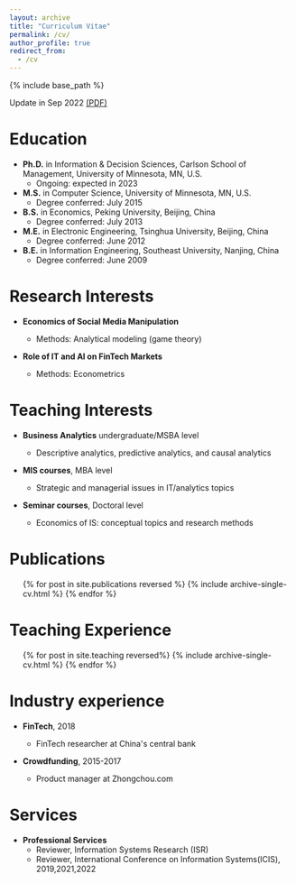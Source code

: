 ```yaml
---
layout: archive
title: "Curriculum Vitae"
permalink: /cv/
author_profile: true
redirect_from:
  - /cv
---
```

                   
{% include base_path %}

Update in Sep 2022 [(PDF)](http://huangzh0707.github.io/files/CV_Zihong_Huang_v4.pdf)

Education
======
* **Ph.D.** in Information & Decision Sciences, Carlson School of Management, University of Minnesota, MN, U.S.
  * Ongoing: expected in 2023
* **M.S.** in Computer Science, University of Minnesota, MN, U.S.
  * Degree conferred: July 2015
* **B.S.** in Economics, Peking University, Beijing, China
  * Degree conferred: July 2013
* **M.E.** in Electronic Engineering, Tsinghua University, Beijing, China
  * Degree conferred: June 2012
* **B.E.** in Information Engineering, Southeast University, Nanjing, China
  * Degree conferred: June 2009

Research Interests
======
* **Economics of Social Media Manipulation** 
  * Methods: Analytical modeling (game theory)

* **Role of IT and AI on FinTech Markets**
  * Methods: Econometrics
  
Teaching Interests
======
* **Business Analytics** undergraduate/MSBA level
  * Descriptive analytics, predictive analytics, and causal analytics

* **MIS courses**, MBA level
  * Strategic and managerial issues in IT/analytics topics

* **Seminar courses**, Doctoral level
  * Economics of IS: conceptual topics and research methods 


    
Publications
======
  <ul>{% for post in site.publications reversed %}
    {% include archive-single-cv.html %}
  {% endfor %}</ul>
  

Teaching Experience
======
  <ul>{% for post in site.teaching reversed%}
    {% include archive-single-cv.html %}
  {% endfor %}</ul>
 
Industry experience
======
* **FinTech**, 2018 
  * FinTech researcher at China's central bank

* **Crowdfunding**, 2015-2017
  * Product manager at Zhongchou.com

Services
======
* **Professional Services**
  * Reviewer, Information Systems Research (ISR)
  * Reviewer, International Conference on Information Systems(ICIS), 2019,2021,2022



